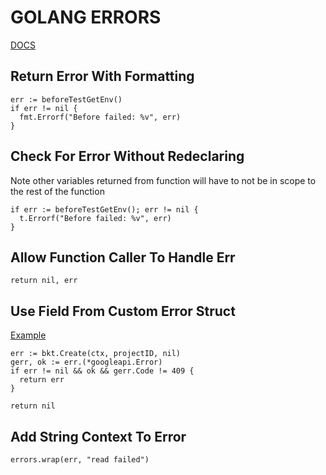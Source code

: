 # GOLANG ERRORS
[DOCS](https://golang.org/pkg/errors/)

## Return Error With Formatting
```golang
err := beforeTestGetEnv()
if err != nil {
  fmt.Errorf("Before failed: %v", err)
}
```

## Check For Error Without Redeclaring
Note other variables returned from function will have to not be in scope to
the rest of the function
```golang
if err := beforeTestGetEnv(); err != nil {
  t.Errorf("Before failed: %v", err)
}
```

## Allow Function Caller To Handle Err
```golang
return nil, err
```

## Use Field From Custom Error Struct
[Example](https://godoc.org/google.golang.org/api/googleapi#Error)
```golang
err := bkt.Create(ctx, projectID, nil)
gerr, ok := err.(*googleapi.Error)
if err != nil && ok && gerr.Code != 409 {
  return err
}

return nil
```

## Add String Context To Error
```golang
errors.wrap(err, "read failed")
```

